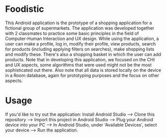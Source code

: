 # Foodistic
This Android application is the prototype of a shopping application for a fictional group of supermarkets. The application was developed together with 2 classmates to practice some basic principles in the field of Computer-Human Interaction and UX design. While using the application, a user can make a profile, log in, modify their profile, view products, search for products (including applying filters on searches), make shopping lists and modify these. There's also a shopping basket in which the user can add products. Note that in developing this application, we focused on the CHI and UX aspects, some algorithms that were used might not be the most sophisticated out there. Also note that all data is stored locally on the device in a Room database, again for prototyping purposes and the focus on other aspects.

# Usage
If you'd like to try out the application: Install Android Studio --> Clone this repository --> Import this project in Android Studio --> Plug your Android device into your PC --> In Android Studio, under 'Available Devices', select your device --> Run the application.
